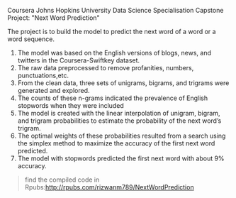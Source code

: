 Coursera Johns Hopkins University Data Science Specialisation Capstone Project: "Next Word Prediction" 

The project is to build the model to predict the next word of a word or a word sequence.

1. The model was based on the English versions of blogs, news, and twitters in the Coursera-Swiftkey dataset. 
2. The raw data preprocessed to remove profanities, numbers, punctuations,etc.
3. From the clean data, three sets of unigrams, bigrams, and trigrams were generated and explored.
4. The counts of these n-grams indicated the prevalence of English stopwords when they were included
5. The model is created with the linear interpolation of unigram, bigram, and trigram probabilities to estimate the probability of the next word’s trigram.
6. The optimal weights of these probabilities resulted from a search using the simplex method to maximize the accuracy of the first next word predicted.
7. The model with stopwords predicted the first next word with about 9% accuracy.


> find the compiled code in Rpubs:http://rpubs.com/rizwanm789/NextWordPrediction



